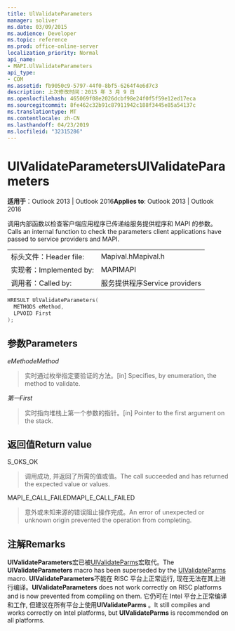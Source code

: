 ```yaml
---
title: UlValidateParameters
manager: soliver
ms.date: 03/09/2015
ms.audience: Developer
ms.topic: reference
ms.prod: office-online-server
localization_priority: Normal
api_name:
- MAPI.UlValidateParameters
api_type:
- COM
ms.assetid: fb9050c9-5797-44f0-8bf5-6264f4e6d7c3
description: 上次修改时间：2015 年 3 月 9 日
ms.openlocfilehash: 465069f08e2026dcbf98e24f0f5f59e12ed17eca
ms.sourcegitcommit: 8fe462c32b91c87911942c188f3445e85a54137c
ms.translationtype: MT
ms.contentlocale: zh-CN
ms.lasthandoff: 04/23/2019
ms.locfileid: "32315286"
---
```

# <a name="ulvalidateparameters"></a><span data-ttu-id="6dcad-103">UlValidateParameters</span><span class="sxs-lookup"><span data-stu-id="6dcad-103">UlValidateParameters</span></span>

  
  
<span data-ttu-id="6dcad-104">**适用于**：Outlook 2013 | Outlook 2016</span><span class="sxs-lookup"><span data-stu-id="6dcad-104">**Applies to**: Outlook 2013 | Outlook 2016</span></span> 
  
<span data-ttu-id="6dcad-105">调用内部函数以检查客户端应用程序已传递给服务提供程序和 MAPI 的参数。</span><span class="sxs-lookup"><span data-stu-id="6dcad-105">Calls an internal function to check the parameters client applications have passed to service providers and MAPI.</span></span> 
  
|||
|:-----|:-----|
|<span data-ttu-id="6dcad-106">标头文件：</span><span class="sxs-lookup"><span data-stu-id="6dcad-106">Header file:</span></span>  <br/> |<span data-ttu-id="6dcad-107">Mapival.h</span><span class="sxs-lookup"><span data-stu-id="6dcad-107">Mapival.h</span></span>  <br/> |
|<span data-ttu-id="6dcad-108">实现者：</span><span class="sxs-lookup"><span data-stu-id="6dcad-108">Implemented by:</span></span>  <br/> |<span data-ttu-id="6dcad-109">MAPI</span><span class="sxs-lookup"><span data-stu-id="6dcad-109">MAPI</span></span>  <br/> |
|<span data-ttu-id="6dcad-110">调用者：</span><span class="sxs-lookup"><span data-stu-id="6dcad-110">Called by:</span></span>  <br/> |<span data-ttu-id="6dcad-111">服务提供程序</span><span class="sxs-lookup"><span data-stu-id="6dcad-111">Service providers</span></span>  <br/> |
   
```cpp
HRESULT UlValidateParameters(
  METHODS eMethod,
  LPVOID First
);
```

## <a name="parameters"></a><span data-ttu-id="6dcad-112">参数</span><span class="sxs-lookup"><span data-stu-id="6dcad-112">Parameters</span></span>

 <span data-ttu-id="6dcad-113">_eMethod_</span><span class="sxs-lookup"><span data-stu-id="6dcad-113">_eMethod_</span></span>
  
> <span data-ttu-id="6dcad-114">实时通过枚举指定要验证的方法。</span><span class="sxs-lookup"><span data-stu-id="6dcad-114">[in] Specifies, by enumeration, the method to validate.</span></span> 
    
 <span data-ttu-id="6dcad-115">_第一_</span><span class="sxs-lookup"><span data-stu-id="6dcad-115">_First_</span></span>
  
> <span data-ttu-id="6dcad-116">实时指向堆栈上第一个参数的指针。</span><span class="sxs-lookup"><span data-stu-id="6dcad-116">[in] Pointer to the first argument on the stack.</span></span>
    
## <a name="return-value"></a><span data-ttu-id="6dcad-117">返回值</span><span class="sxs-lookup"><span data-stu-id="6dcad-117">Return value</span></span>

<span data-ttu-id="6dcad-118">S_OK</span><span class="sxs-lookup"><span data-stu-id="6dcad-118">S_OK</span></span> 
  
> <span data-ttu-id="6dcad-119">调用成功, 并返回了所需的值或值。</span><span class="sxs-lookup"><span data-stu-id="6dcad-119">The call succeeded and has returned the expected value or values.</span></span> 
    
<span data-ttu-id="6dcad-120">MAPI_E_CALL_FAILED</span><span class="sxs-lookup"><span data-stu-id="6dcad-120">MAPI_E_CALL_FAILED</span></span> 
  
> <span data-ttu-id="6dcad-121">意外或未知来源的错误阻止操作完成。</span><span class="sxs-lookup"><span data-stu-id="6dcad-121">An error of unexpected or unknown origin prevented the operation from completing.</span></span>
    
## <a name="remarks"></a><span data-ttu-id="6dcad-122">注解</span><span class="sxs-lookup"><span data-stu-id="6dcad-122">Remarks</span></span>

<span data-ttu-id="6dcad-123">**UlValidateParameters**宏已被[UlValidateParms](ulvalidateparms.md)宏取代。</span><span class="sxs-lookup"><span data-stu-id="6dcad-123">The **UlValidateParameters** macro has been superseded by the [UlValidateParms](ulvalidateparms.md) macro.</span></span> <span data-ttu-id="6dcad-124">**UlValidateParameters**不能在 RISC 平台上正常运行, 现在无法在其上进行编译。</span><span class="sxs-lookup"><span data-stu-id="6dcad-124">**UlValidateParameters** does not work correctly on RISC platforms and is now prevented from compiling on them.</span></span> <span data-ttu-id="6dcad-125">它仍可在 Intel 平台上正常编译和工作, 但建议在所有平台上使用**UlValidateParms** 。</span><span class="sxs-lookup"><span data-stu-id="6dcad-125">It still compiles and works correctly on Intel platforms, but **UlValidateParms** is recommended on all platforms.</span></span> 
  

